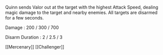 Quinn sends Valor out at the target with the highest Attack Speed, dealing magic damage to the target and nearby enemies. All targets are disarmed for a few seconds.

Damage : 200 / 300 / 700

Disarm Duration : 2 / 2.5 / 3

[[Mercenary]]
[[Challenger]]
